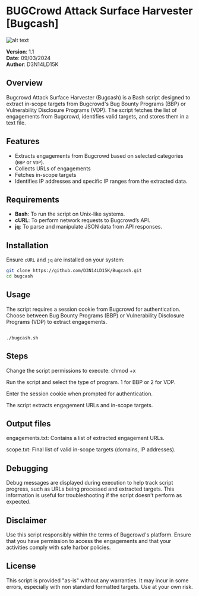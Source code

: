 # BUGCrowd Attack Surface Harvester [Bugcash]

![alt text](https://i.imgur.com/rkYbMIn.png)

**Version**: 1.1  
**Date**: 09/03/2024  
**Author**: D3N14LD15K  

## Overview

Bugcrowd Attack Surface Harvester (Bugcash) is a Bash script designed to extract in-scope targets from Bugcrowd's Bug Bounty Programs (BBP) or Vulnerability Disclosure Programs (VDP). The script fetches the list of engagements from Bugcrowd, identifies valid targets, and stores them in a text file.

## Features

- Extracts engagements from Bugcrowd based on selected categories (`BBP` or `VDP`).
- Collects URLs of engagements
- Fetches in-scope targets
- Identifies IP addresses and specific IP ranges from the extracted data.

## Requirements

- **Bash**: To run the script on Unix-like systems.
- **cURL**: To perform network requests to Bugcrowd’s API.
- **jq**: To parse and manipulate JSON data from API responses.

## Installation

Ensure `cURL` and `jq` are installed on your system:

```bash
git clone https://github.com/D3N14LD15K/Bugcash.git
cd bugcash
```

## Usage
The script requires a session cookie from Bugcrowd for authentication. Choose between Bug Bounty Programs (BBP) or Vulnerability Disclosure Programs (VDP) to extract engagements.

```Command Syntax

./bugcash.sh

```

## Steps
Change the script permissions to execute: chmod +x

Run the script and select the type of program. 1 for BBP or 2 for VDP.

Enter the session cookie when prompted for authentication.

The script extracts engagement URLs and in-scope targets.



## Output files

engagements.txt: Contains a list of extracted engagement URLs.

scope.txt: Final list of valid in-scope targets (domains, IP addresses).

## Debugging
Debug messages are displayed during execution to help track script progress, such as URLs being processed and extracted targets. This information is useful for troubleshooting if the script doesn't perform as expected.

## Disclaimer
Use this script responsibly within the terms of Bugcrowd's platform. Ensure that you have permission to access the engagements and that your activities comply with safe harbor policies.

## License
This script is provided "as-is" without any warranties. It may incur in some errors, especially with non standard formatted targets. Use at your own risk.
